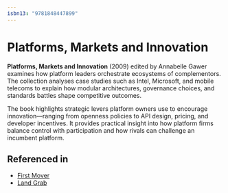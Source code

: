 ```yaml
---
isbn13: "9781848447899"
---
```


# Platforms, Markets and Innovation

**Platforms, Markets and Innovation** (2009) edited by Annabelle Gawer examines how platform leaders orchestrate ecosystems of complementors. The collection analyses case studies such as Intel, Microsoft, and mobile telecoms to explain how modular architectures, governance choices, and standards battles shape competitive outcomes.

The book highlights strategic levers platform owners use to encourage innovation—ranging from openness policies to API design, pricing, and developer incentives. It provides practical insight into how platform firms balance control with participation and how rivals can challenge an incumbent platform.

## Referenced in

- [First Mover](/strategies/positional/first-mover)
- [Land Grab](/strategies/positional/land-grab)
